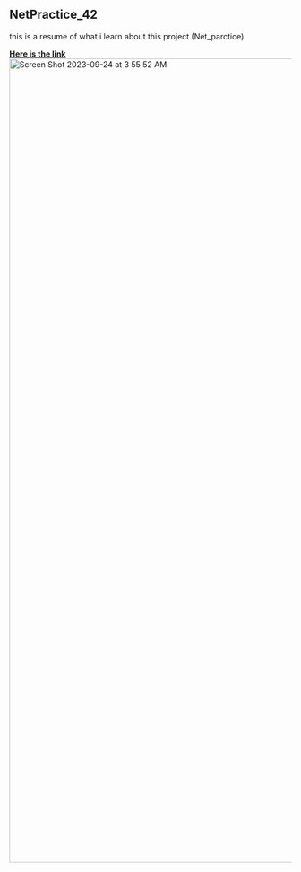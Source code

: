 <html>
  <head>
    
  </head>
  <body>
  <h2> NetPractice_42 </h2>
   <p>  this is a resume of what i learn about this project (Net_parctice) </p>
   <a href="https://miro.com/app/board/uXjVMw8ceLU=/?share_link_id=961957777630" target="_blank"> <strong>  Here is  the link </strong> </a>
  </hr>
  <img width="1434" alt="Screen Shot 2023-09-24 at 3 55 52 AM" src="https://github.com/hachahbo/NetPractice_42/assets/116384287/e10890df-307f-4fff-969b-a7fbf1aa3675">
  </body>
</html>

